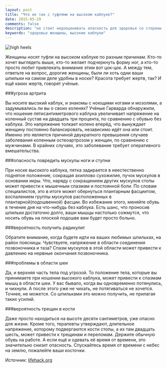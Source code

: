 ```yaml
---
layout: post
title: "Что не так с туфлями на высоком каблуке?"
date: 2015-05-29 
comments: false
description: "не стоит недооценивать опасность для здоровья со стороны модной обуви"
keywords: "здоровье женщины, высокие каблуки"
---
```

![high heels](http://s020.radikal.ru/i702/1506/08/4e8e0230e5f1.jpg "high heels")
﻿

Женщины носят туфли на высоком каблуке по разным причинам. Кто-то хочет выглядеть выше, кто-то желает 
подчеркнуть форму ног, а кто-то просто любит привлекать внимание этим вот цок-цок. А между тем, ответьте
на вопрос, дорогие женщины, были ли хоть одни ваши шпильки на самом деле удобны в носке? 
Красота требует жертв, так? И ещё каких жертв, говорят учёные.

###угроза артрита

Вы носите высокий каблук, и знакомы с ноющими ногами и мозолями, а задумывались ли вы о своих коленях?
Учёные Гарварда обнаружили, что ношение пятисантиметрового каблука увеличивает напряжение на коленный
сустав на двадцать три процента, по сравнению с обувью без каблука. Это напряжение толкает колено вперёд, 
что вынуждает женщину постоянно балансировать, независимо идёт она или стоит. Именно это является причиной 
двукратного превышения случаев заболевания коленным остеоартрозом у женщин, по сравнению с мужчинами. 
В крайних случаях, это заболевание требует оперативного вмешательства.

###опасность повредить мускулы ноги и ступни

При носке высокого каблука, пятка задирается в неестественно поднятое положение, сокращая ахиллово сухожилие,
пучок мускулов в основании икры. Что, наряду с сокращением других мускулов стопы может привести к мышечным
спазмам и постоянной боли. По словам специалистов, это в итоге может обернуться плантарным фасциитом, воспалением
группы мускулов расположенных в плантарной(подошвенной) фасции. Во избежание этого, меняйте обувь в течение дня
на что-нибудь без каблука. Есть шанс, что проносив шпильки достаточно долго, ваши мышцы настолько сожмутся,
что носить обувь на плоской подошве вам будет просто больно.

###вероятность получить радикулит

Обратите внимание, когда будете идти на ваших любимых шпильках, на район поясницы. Чувствуете, напряжение в области соединения позвоночника и таза? Спазм мускулов в этой области может привести к давлению на нервные окончания позвоночника. 

###проблемы в области шеи

Да, и верхняя часть тела под угрозой. То положение тела, которые вы принимаете при ношении высокого каблука, 
может привести к спазмам мышц в области шеи. У вас бывало, когда вы одновременно потянулись, и чихнули. А после
этого уже не чихать, не потягиваться не хочется. Точнее, не можется. Со шпильками это можно получить,  не прилагая
 таких усилий.

###вероятность трещин в кости

Даже просто находиться на высоте десяти сантиметров, уже опасно для жизни. Кроме того, терапевты утверждают,
длительное напряжение, которому подвергаются кости стопы, а их там двадцать шесть, может привести к трещинам и переломам. Держите обычную
обувь на работе. А если ещё и одевать её время от времени, это значительно снизит опасность. Спускайтесь время
 от времени с небес на землю, пожалейте ваши косточки.


Источник: [lifehack.org](http://www.lifehack.org/articles/lifestyle/five-reasons-you-shouldnt-wear-high-heels-anymore.html)
